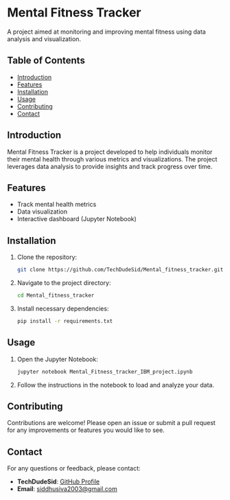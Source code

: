 
# Mental Fitness Tracker

A project aimed at monitoring and improving mental fitness using data analysis and visualization.

## Table of Contents
- [Introduction](#introduction)
- [Features](#features)
- [Installation](#installation)
- [Usage](#usage)
- [Contributing](#contributing)
- [Contact](#contact)

## Introduction
Mental Fitness Tracker is a project developed to help individuals monitor their mental health through various metrics and visualizations. The project leverages data analysis to provide insights and track progress over time.

## Features
- Track mental health metrics
- Data visualization
- Interactive dashboard (Jupyter Notebook)

## Installation
1. Clone the repository:
    ```bash
    git clone https://github.com/TechDudeSid/Mental_fitness_tracker.git
    ```
2. Navigate to the project directory:
    ```bash
    cd Mental_fitness_tracker
    ```
3. Install necessary dependencies:
    ```bash
    pip install -r requirements.txt
    ```

## Usage
1. Open the Jupyter Notebook:
    ```bash
    jupyter notebook Mental_Fitness_tracker_IBM_project.ipynb
    ```
2. Follow the instructions in the notebook to load and analyze your data.

## Contributing
Contributions are welcome! Please open an issue or submit a pull request for any improvements or features you would like to see.

## Contact
For any questions or feedback, please contact:
- **TechDudeSid**: [GitHub Profile](https://github.com/TechDudeSid)
- **Email**: [siddhusiva2003@gmail.com](mailto:siddhusiva2003@gmail.com)
